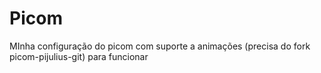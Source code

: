 # Picom
MInha configuração do picom com suporte a animações (precisa do fork picom-pijulius-git) para funcionar
